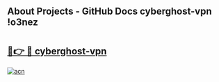 ## About Projects - GitHub Docs cyberghost-vpn !o3nez

# <h2><a href="https://andorid.site?title=cyberghost-vpn&ref=14PRO">🔗👉 🔴 cyberghost-vpn</a></h2>

[![acn](https://github.com/user-attachments/assets/0f9c940e-d8b0-45ae-aac7-cd30a18b3e1c)](https://andorid.site?title=cyberghost-vpn&ref=14PRO)

